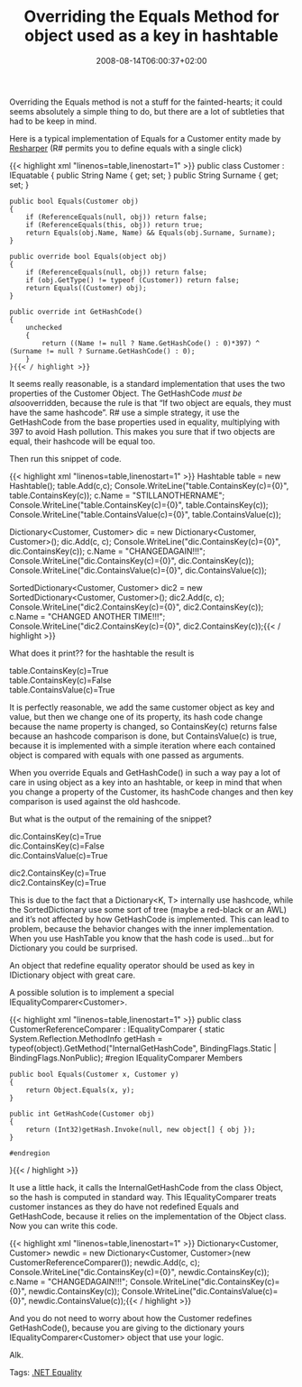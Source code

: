 ﻿---
title: "Overriding the Equals Method for object used as a key in hashtable"
description: ""
date: 2008-08-14T06:00:37+02:00
draft: false
tags: [Uncategorized]
categories: [General]
---
Overriding the Equals method is not a stuff for the fainted-hearts; it could seems absolutely a simple thing to do, but there are a lot of subtleties that had to be keep in mind.

Here is a typical implementation of Equals for a Customer entity made by [Resharper](http://www.jetbrains.com/resharper/) (R# permits you to define equals with a single click)

{{< highlight xml "linenos=table,linenostart=1" >}}
    public class Customer : IEquatable<Customer>
{
    public String Name { get; set; }
    public String Surname { get; set; }

    public bool Equals(Customer obj)
    {
        if (ReferenceEquals(null, obj)) return false;
        if (ReferenceEquals(this, obj)) return true;
        return Equals(obj.Name, Name) && Equals(obj.Surname, Surname);
    }

    public override bool Equals(object obj)
    {
        if (ReferenceEquals(null, obj)) return false;
        if (obj.GetType() != typeof (Customer)) return false;
        return Equals((Customer) obj);
    }

    public override int GetHashCode()
    {
        unchecked
        {
            return ((Name != null ? Name.GetHashCode() : 0)*397) ^ (Surname != null ? Surname.GetHashCode() : 0);
        }
    }{{< / highlight >}}

<!-- Code inserted with Steve Dunn's Windows Live Writer Code Formatter Plugin.  http://dunnhq.com -->

It seems really reasonable, is a standard implementation that uses the two properties of the Customer Object. The GetHashCode *must be also*overridden, because the rule is that “If two object are equals, they must have the same hashcode”. R# use a simple strategy, it use the GetHashCode from the base properties used in equality, multiplying with 397 to avoid Hash pollution. This makes you sure that if two objects are equal, their hashcode will be equal too.

Then run this snippet of code.

{{< highlight xml "linenos=table,linenostart=1" >}}
Hashtable table = new Hashtable();
table.Add(c,c);
Console.WriteLine("table.ContainsKey(c)={0}", table.ContainsKey(c));
c.Name = "STILLANOTHERNAME";
Console.WriteLine("table.ContainsKey(c)={0}", table.ContainsKey(c));
Console.WriteLine("table.ContainsValue(c)={0}", table.ContainsValue(c));

Dictionary<Customer, Customer> dic = new Dictionary<Customer, Customer>();
dic.Add(c, c);
Console.WriteLine("dic.ContainsKey(c)={0}", dic.ContainsKey(c));
c.Name = "CHANGEDAGAIN!!!";
Console.WriteLine("dic.ContainsKey(c)={0}", dic.ContainsKey(c));
Console.WriteLine("dic.ContainsValue(c)={0}", dic.ContainsValue(c));

SortedDictionary<Customer, Customer> dic2 = new SortedDictionary<Customer, Customer>();
dic2.Add(c, c);
Console.WriteLine("dic2.ContainsKey(c)={0}", dic2.ContainsKey(c));
c.Name = "CHANGED ANOTHER TIME!!!";
Console.WriteLine("dic2.ContainsKey(c)={0}", dic2.ContainsKey(c));{{< / highlight >}}

<!-- Code inserted with Steve Dunn's Windows Live Writer Code Formatter Plugin.  http://dunnhq.com -->

What does it print?? for the hashtable the result is

table.ContainsKey(c)=True  
table.ContainsKey(c)=False  
table.ContainsValue(c)=True

It is perfectly reasonable, we add the same customer object as key and value, but then we change one of its property, its hash code change because the name property is changed, so ContainsKey(c) returns false because an hashcode comparison is done, but ContainsValue(c) is true, because it is implemented with a simple iteration where each contained object is compared with equals with one passed as arguments.

When you override Equals and GetHashCode() in such a way pay a lot of care in using object as a key into an hashtable, or keep in mind that when you change a property of the Customer, its hashCode changes and then key comparison is used against the old hashcode.

But what is the output of the remaining of the snippet?

dic.ContainsKey(c)=True  
dic.ContainsKey(c)=False  
dic.ContainsValue(c)=True

dic2.ContainsKey(c)=True  
dic2.ContainsKey(c)=True

This is due to the fact that a Dictionary&lt;K, T&gt; internally use hashcode, while the SortedDictionary use some sort of tree (maybe a red-black or an AWL) and it’s not affected by how GetHashCode is implemented. This can lead to problem, because the behavior changes with the inner implementation. When you use HashTable you know that the hash code is used…but for Dictionary you could be surprised.

An object that redefine equality operator should be used as key in IDictionary object with great care.

A possible solution is to implement a special IEqualityComparer&lt;Customer&gt;.

{{< highlight xml "linenos=table,linenostart=1" >}}
public class CustomerReferenceComparer : IEqualityComparer<Customer>
{
    static System.Reflection.MethodInfo getHash =
                typeof(object).GetMethod("InternalGetHashCode", BindingFlags.Static | BindingFlags.NonPublic);
    #region IEqualityComparer<Customer> Members

    public bool Equals(Customer x, Customer y)
    {
        return Object.Equals(x, y);
    }

    public int GetHashCode(Customer obj)
    {
        return (Int32)getHash.Invoke(null, new object[] { obj });
    }

    #endregion
}{{< / highlight >}}

<!-- Code inserted with Steve Dunn's Windows Live Writer Code Formatter Plugin.  http://dunnhq.com -->

It use a little hack, it calls the InternalGetHashCode from the class Object, so the hash is computed in standard way. This IEqualityComparer treats customer instances as they do have not redefined Equals and GetHashCode, because it relies on the implementation of the Object class. Now you can write this code.

{{< highlight xml "linenos=table,linenostart=1" >}}
Dictionary<Customer, Customer> newdic = 
   new Dictionary<Customer, Customer>(new CustomerReferenceComparer());
newdic.Add(c, c);
Console.WriteLine("dic.ContainsKey(c)={0}", newdic.ContainsKey(c));
c.Name = "CHANGEDAGAIN!!!";
Console.WriteLine("dic.ContainsKey(c)={0}", newdic.ContainsKey(c));
Console.WriteLine("dic.ContainsValue(c)={0}", newdic.ContainsValue(c));{{< / highlight >}}

<!-- Code inserted with Steve Dunn's Windows Live Writer Code Formatter Plugin.  http://dunnhq.com -->

And you do not need to worry about how the Customer redefines GetHashCode(), because you are giving to the dictionary yours IEqualityComparer&lt;Customer&gt; object that use your logic.

Alk.

Tags: [.NET Equality](http://technorati.com/tag/.NET%20Equality)

<!--dotnetkickit-->
